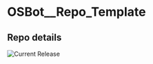 # OSBot__Repo_Template

## Repo details

![Current Release](https://img.shields.io/badge/release-v0.7.5-blue)
